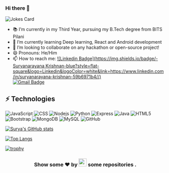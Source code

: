 ### Hi there 👋

<!--
**SuryanarayanaKrishnan/SuryanarayanaKrishnan** is a ✨ _special_ ✨ repository because its `README.md` (this file) appears on your GitHub profile.

Here are some ideas to get you started:

- 🔭 I’m currently working on ...
- 🌱 I’m currently learning ...
- 👯 I’m looking to collaborate on ...
- 🤔 I’m looking for help with ...
- 💬 Ask me about ...
- 📫 How to reach me: ...
- 😄 Pronouns: ...
- ⚡ Fun fact: ...
-->
![Jokes Card](https://readme-jokes.vercel.app/api)
- 📚 I’m currently in my Third Year, pursuing my B.Tech degree from BITS Pilani
- 🌱 I’m currently learning Deep learning, React and Android development
- 👯 I’m looking to collaborate on any hackathon or open-source project!
- 😄 Pronouns: He/Him
- 📫 How to reach me: [![Linkedin Badge](https://img.shields.io/badge/-Suryanarayana Krishnan-blue?style=flat-square&logo=Linkedin&logoColor=white&link=https://www.linkedin.com/in/suryanarayana-krishnan-59b6971b4//)](https://www.linkedin.com/in/suryanarayana-krishnan-59b6971b4/)  
[![Gmail Badge](https://img.shields.io/badge/-f20200237@dubai.bits-pilani.ac.in-c14438?style=flat-square&logo=Gmail&logoColor=white&link=mailto:f20200237@dubai.bits-pilani.ac.in)](mailto:f20200237@dubai.bits-pilani.ac.in)


## ⚡ Technologies

![JavaScript](https://img.shields.io/badge/-JavaScript-black?style=flat-square&logo=javascript)
![CSS](https://img.shields.io/badge/CSS-239120?&style=for-the-badge&logo=css3&logoColor=white)
![Nodejs](https://img.shields.io/badge/-Nodejs-black?style=flat-square&logo=Node.js)
![Python](https://img.shields.io/badge/-Python-black?style=flat-square&logo=Python)
![Express](https://img.shields.io/badge/Express.js-404D59?style=for-the-badge)
![Java](https://img.shields.io/badge/Java-ED8B00?style=for-the-badge&logo=java&logoColor=white)
![HTML5](https://img.shields.io/badge/-HTML5-E34F26?style=flat-square&logo=html5&logoColor=white)
![Bootstrap](https://img.shields.io/badge/-Bootstrap-563D7C?style=flat-square&logo=bootstrap)
![MongoDB](https://img.shields.io/badge/-MongoDB-black?style=flat-square&logo=mongodb)
![MySQL](https://img.shields.io/badge/-MySQL-black?style=flat-square&logo=mysql)
![GitHub](https://img.shields.io/badge/-GitHub-181717?style=flat-square&logo=github)

[![Surya's GitHub stats](https://github-readme-stats.vercel.app/api?username=SuryanarayanaKrishnan&show_icons=true&theme=synthwave)](https://github.com/SuryanarayanaKrishnan/github-readme-stats)

[![Top Langs](https://github-readme-stats.vercel.app/api/top-langs/?username=SuryanarayanaKrishnan&layout=compact)](https://github.com/SuryanarayanaKrishnan/github-readme-stats)


[![trophy](https://github-profile-trophy.vercel.app/?username=SuryanarayanaKrishnan&theme=dracula)](https://github.com/ryo-ma/github-profile-trophy)


<h3 align="center">Show some ❤ by <img src="https://imgur.com/o7ncZFp.jpg" height=25px width=25px> some repositories .</h3>
